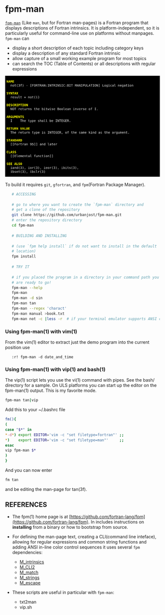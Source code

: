 # fpm-man

[`fpm-man`](https://urbanjost.github.io/fpm-tools/fpm-man.1.html)
(Like `man`, but for Fortran man-pages) is a Fortran program that
displays descriptions of Fortran intrinsics.  It is platform-independent,
so it is particularly useful for command-line use on platforms without
manpages. `fpm-man` can

   + display a short description of each topic including category keys
   + display a description of any standard Fortran intrinsic 
   + allow capture of a small working example program for most topics
   + can search the TOC (Table of Contents) or all descriptions with regular expressions

![not man-page](docs/images/not.gif)

To build it requires `git`, `gfortran`, and `fpm`(Fortran Package Manager).

```bash
   # ACCESSING

   # go to where you want to create the `fpm-man` directory and
   # get a clone of the repository
   git clone https://github.com/urbanjost/fpm-man.git
   # enter the repository directory
   cd fpm-man

   # BUILDING AND INSTALLING

   # (use `fpm help install` if do not want to install in the default
   # location)
   fpm install 

   # TRY IT

   # if you placed the program in a directory in your command path you
   # are ready to go!
   fpm-man --help
   fpm-man
   fpm-man -d sin
   fpm-man tan
   fpm-man --regex 'charact'
   fpm-man manual >book.txt
   fpm-man not -c |less -r  # if your terminal emulator supports ANSI color control sequences
```
### Using fpm-man(1) with vim(1)

From the vim(1) editor to extract just the demo program
into the current position use
```text
   :r! fpm-man -d date_and_time
```

### Using fpm-man(1) with vip(1) and bash(1)

The vip(1) script lets you use the vi(1) command with pipes.  See the
bash/ directory for a sample. On ULS platforms you can start up the editor
on the fpm-man(1) output. This is my favorite mode.

```bash
fpm-man tan|vip
```
Add this to your ~/.bashrc file
```bash
fm(){
(
case "$*" in
*-d*) export EDITOR='vim -c "set filetype=fortran"' ;;
*)    export EDITOR='vim -c "set filetype=man"'     ;;
esac
vip fpm-man $*
)
}
```
And you can now enter
```bash
fm tan
```
and be editing the man-page for tan(3f).

## REFERENCES

 + The fpm(1) home page is at [https://github.com/fortran-lang/fpm](https://github.com/fortran-lang/fpm).
   In includes instructions on **installing** from a binary or how to bootstrap from source.

 + For defining the man-page text, creating a CLI(command line inteface), allowing for regular
   expressions and common string functions and adding ANSI in-line color control sequences 
   it uses several `fpm` dependencies:
    + [M_intrinsics](https://github.com/urbanjost/M_intrinsics.git)
    + [M_CLI2](https://github.com/urbanjost/M_CLI2.git)
    + [M_match](https://github.com/urbanjost/M_match.git)
    + [M_strings](https://github.com/urbanjost/M_strings.git)
    + [M_escape](https://github.com/urbanjost/M_escape.git)
  + These scripts are useful in particular with `fpm-man`:
    + txt2man
    + vip.sh
